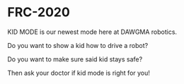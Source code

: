# FRC-2020


KID MODE is our newest mode here at DAWGMA robotics.

Do you want to show a kid how to drive a robot?

Do you want to make sure said kid stays safe?

Then ask your doctor if kid mode is right for you!